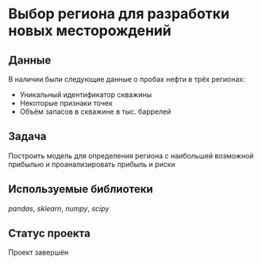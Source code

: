 # Выбор региона для разработки новых месторождений


## Данные

В наличии были следующие данные о пробах нефти в трёх регионах:
- Уникальный идентификатор скважины
- Некоторые признаки точек
- Объём запасов в скважине в тыс. баррелей

## Задача

Построить модель для определения региона с наибольшей возможной прибылью и проанализировать прибыль и риски

## Используемые библиотеки
*pandas*, *sklearn*, *numpy*, *scipy*

## Статус проекта
Проект завершён

